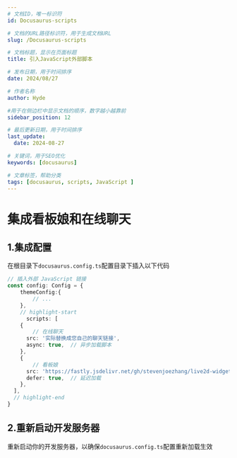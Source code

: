 ```yaml
---
# 文档ID，唯一标识符
id: Docusaurus-scripts

# 文档的URL路径标识符，用于生成文档URL
slug: /Docusaurus-scripts

# 文档标题，显示在页面标题
title: 引入JavaScript外部脚本

# 发布日期，用于时间排序
date: 2024/08/27

# 作者名称
author: Hyde

#用于在侧边栏中显示文档的顺序，数字越小越靠前
sidebar_position: 12

# 最后更新日期，用于时间排序
last_update:
  date: 2024-08-27

# 关键词，用于SEO优化
keywords: [docusaurus]

# 文章标签，帮助分类
tags: [docusaurus, scripts, JavaScript ]
---
```


# 集成看板娘和在线聊天

## 1.集成配置
在根目录下`docusaurus.config.ts`配置目录下插入以下代码

```ts
// 插入外部 JavaScript 链接
const config: Config = {
    themeConfig:{
        // ...
    },
    // highlight-start
      scripts: [
    {
        // 在线聊天
      src: '实际替换成您自己的聊天链接',
      async: true,  // 异步加载脚本
    },
    {
        // 看板娘
      src: 'https://fastly.jsdelivr.net/gh/stevenjoezhang/live2d-widget@latest/autoload.js',
      defer: true,  // 延迟加载
    },
  ],
  // highlight-end
}
```
## 2.重新启动开发服务器
重新启动你的开发服务器，以确保`docusaurus.config.ts`配置重新加载生效